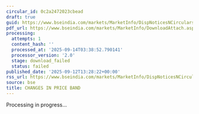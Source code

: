 ```yaml
---
circular_id: 0c2a2472023cbead
draft: true
guid: https://www.bseindia.com/markets/MarketInfo/DispNoticesNCirculars.aspx?Noticeid={19C6AD5B-614C-458A-BF87-EB4352B88AC0}&noticeno=20250912-95&dt=09/12/2025&icount=95&totcount=103&flag=0
pdf_url: https://www.bseindia.com/markets/MarketInfo/DownloadAttach.aspx?id=20250912-95&attachedId=
processing:
  attempts: 1
  content_hash: ''
  processed_at: '2025-09-14T03:38:52.790141'
  processor_version: '2.0'
  stage: download_failed
  status: failed
published_date: '2025-09-12T13:28:22+00:00'
rss_url: https://www.bseindia.com/markets/MarketInfo/DispNoticesNCirculars.aspx?Noticeid={19C6AD5B-614C-458A-BF87-EB4352B88AC0}&noticeno=20250912-95&dt=09/12/2025&icount=95&totcount=103&flag=0
source: bse
title: CHANGES IN PRICE BAND
---
```


Processing in progress...